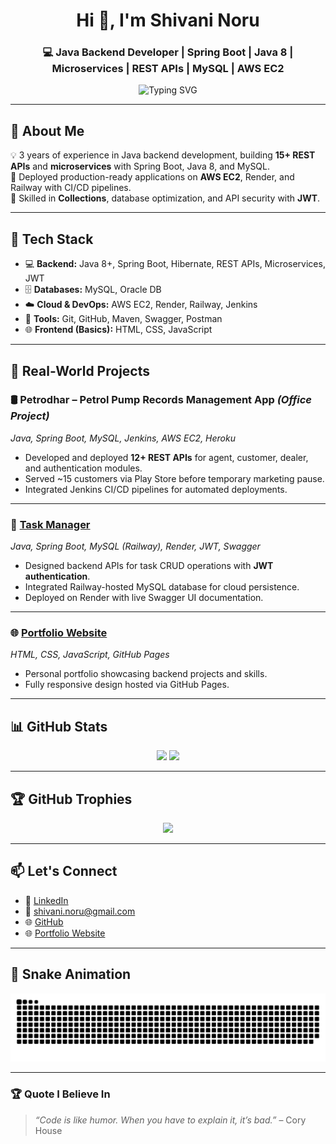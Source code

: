 <h1 align="center">Hi 👋, I'm Shivani Noru</h1>
<h3 align="center">💻 Java Backend Developer | Spring Boot | Java 8 | Microservices | REST APIs | MySQL | AWS EC2</h3>

<p align="center">
  <img src="https://readme-typing-svg.herokuapp.com?font=Fira+Code&size=18&duration=3000&pause=1000&color=F75C7E&center=true&vCenter=true&width=435&lines=Building+robust+Java+APIs;Crafting+clean+Spring+Boot+services;Learning+every+single+day!" alt="Typing SVG" />
</p>

---

## 🌟 About Me
💡 3 years of experience in Java backend development, building **15+ REST APIs** and **microservices** with Spring Boot, Java 8, and MySQL.  
🚀 Deployed production-ready applications on **AWS EC2**, Render, and Railway with CI/CD pipelines.  
📌 Skilled in **Collections**, database optimization, and API security with **JWT**.

---

## 🔧 Tech Stack
- 💻 **Backend:** Java 8+, Spring Boot, Hibernate, REST APIs, Microservices, JWT
- 🗄 **Databases:** MySQL, Oracle DB
- ☁️ **Cloud & DevOps:** AWS EC2, Render, Railway, Jenkins
- 🧩 **Tools:** Git, GitHub, Maven, Swagger, Postman
- 🌐 **Frontend (Basics):** HTML, CSS, JavaScript

---

## 💼 Real-World Projects

### 🛢 **Petrodhar – Petrol Pump Records Management App** *(Office Project)*  
*Java, Spring Boot, MySQL, Jenkins, AWS EC2, Heroku*  
- Developed and deployed **12+ REST APIs** for agent, customer, dealer, and authentication modules.  
- Served ~15 customers via Play Store before temporary marketing pause.  
- Integrated Jenkins CI/CD pipelines for automated deployments.  

---

### 🚀 **[Task Manager](https://github.com/Nshivani0809/task-manager)**  
*Java, Spring Boot, MySQL (Railway), Render, JWT, Swagger*  
- Designed backend APIs for task CRUD operations with **JWT authentication**.  
- Integrated Railway-hosted MySQL database for cloud persistence.  
- Deployed on Render with live Swagger UI documentation.

---

### 🌐 **[Portfolio Website](https://nshivani0809.github.io/shivani-portfolio/)**  
*HTML, CSS, JavaScript, GitHub Pages*  
- Personal portfolio showcasing backend projects and skills.  
- Fully responsive design hosted via GitHub Pages.

---

## 📊 GitHub Stats
<p align="center">
  <img src="https://github-readme-stats.vercel.app/api?username=NShivani0809&show_icons=true&theme=tokyonight&hide=prs" />
  <img src="https://github-readme-stats.vercel.app/api/top-langs/?username=NShivani0809&layout=compact&theme=tokyonight" />
</p>

---

## 🏆 GitHub Trophies
<p align="center">
  <img src="https://github-profile-trophy.vercel.app/?username=Nshivani0809&theme=tokyonight&column=4" />
</p>

---

## 📫 Let's Connect
- 💼 [LinkedIn](https://www.linkedin.com/in/nshivaninoru)
- 📧 [shivani.noru@gmail.com](mailto:shivani.noru@gmail.com)
- 🌐 [GitHub](https://github.com/Nshivani0809)
- 🌐 [Portfolio Website](https://nshivani0809.github.io/shivani-portfolio/)

---

## 🐍 Snake Animation
![Snake animation](https://raw.githubusercontent.com/Platane/snk/output/github-contribution-grid-snake.svg)

---
### 🏆 Quote I Believe In
> _“Code is like humor. When you have to explain it, it’s bad.”_ – Cory House
